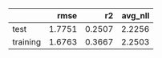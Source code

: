 |          |   rmse |     r2 |   avg_nll |
|:---------|-------:|-------:|----------:|
| test     | 1.7751 | 0.2507 |    2.2256 |
| training | 1.6763 | 0.3667 |    2.2503 |